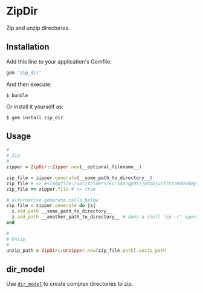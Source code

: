 # ZipDir

Zip and unzip directories.

## Installation

Add this line to your application's Gemfile:

```ruby
gem 'zip_dir'
```

And then execute:

    $ bundle

Or install it yourself as:

    $ gem install zip_dir

## Usage

```ruby
#
# Zip
#
zipper = ZipDir::Zipper.new(__optional_filename__)

zip_file = zipper.generate(__some_path_to_directory__)
zip_file # => #<Tempfile:/var/folders/6c/s4snqy051jqdpbjw7f7tsn940000gn/T/zipper-20151127-19694-1baaqoi.zip>
zip_file == zipper.file # => true

# alternative generate calls below
zip_file = zipper.generate do |z|
  z.add_path __some_path_to_directory__
  z.add_path __another_path_to_directory__ # does a shell "cp -r" operation
end

#
# Unzip
#
unzip_path = ZipDir::Unzipper.new(zip_file.path).unzip_path
```

## dir_model
Use [`dir_model`](https://github.com/FinalCAD/dir_model) to create complex directories to zip.